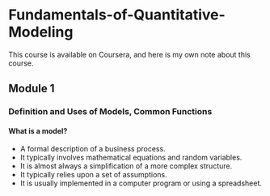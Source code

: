 # Fundamentals-of-Quantitative-Modeling
This course is available on Coursera, and here is my own note about this course.

## Module 1

### Definition and Uses of Models, Common Functions

#### What is a model?

* A formal description of a business process.
* It typically involves mathematical equations and random variables.
* It is almost always a simplification of a more complex structure.
* It typically relies upon a set of assumptions.
* It is usually implemented in a computer program or using a spreadsheet.

